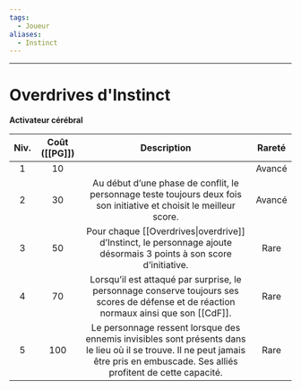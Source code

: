 ```yaml
---
tags:
  - Joueur
aliases:
  - Instinct
---
```

___
# Overdrives d'Instinct
**Activateur cérébral**

| Niv. | Coût ([[PG]]) |                                                                                    Description                                                                                     | Rareté |
| :--: | :-----------: | :--------------------------------------------------------------------------------------------------------------------------------------------------------------------------------: | :----: |
|  1   |      10       |                                                                                                                                                                                    | Avancé |
|  2   |      30       |                                Au début d’une phase de conflit, le personnage teste toujours deux fois son initiative et choisit le meilleur score.                                | Avancé |
|  3   |      50       |                                Pour chaque [[Overdrives\|overdrive]] d’Instinct, le personnage ajoute désormais 3 points à son score d’initiative.                                 |  Rare  |
|  4   |      70       |                      Lorsqu’il est attaqué par surprise, le personnage conserve toujours ses scores de défense et de réaction normaux ainsi que son [[CdF]].                       |  Rare  |
|  5   |      100      | Le personnage ressent lorsque des ennemis invisibles sont présents dans le lieu où il se trouve. Il ne peut jamais être pris en embuscade. Ses alliés profitent de cette capacité. |  Rare  |
